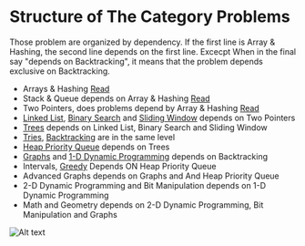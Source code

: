 # Structure of The Category Problems

Those problem are organized by dependency. If the first line
is Array & Hashing, the second line depends on the first line. Excecpt
When in the final say "depends on Backtracking", it means that the problem
depends exclusive on Backtracking.

- Arrays & Hashing [Read](1.arrays_&_hashing/readme.md)
- Stack & Queue depends on Array & Hashing [Read](2.stack/readme.md)
- Two Pointers, does problems depend by Array & Hashing [Read](2.two_pointers/readme.md)
- [Linked List](3.linked_list/readme.md), [Binary Search](3.binary_search/readme.md) and [Sliding Window](3.sliding_windows/readme.md) depends on Two Pointers
- [Trees](4.trees/readme.md) depends on Linked List, Binary Search and Sliding Window
- [Tries](5.tries/readme.md), [Backtracking](5.backtracking/readme.md) are in the same level
- [Heap Priority Queue](6.heap_priority_queue/readme.md) depends on Trees
- [Graphs](6.graphs/readme.md) and [1-D Dynamic Programming](6.1d_dp/readme.md) depends on Backtracking
- Intervals, [Greedy](7.greedy/readme.md) Depends ON Heap Priority Queue
- Advanced Graphs depends on Graphs and And Heap Priority Queue
- 2-D Dynamic Programming and Bit Manipulation depends on 1-D Dynamic Programming
- Math and Geometry depends on 2-D Dynamic Programming, Bit Manipulation and Graphs

![Alt text](../images/image.png)
